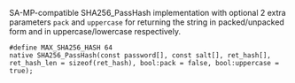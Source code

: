 SA-MP-compatible SHA256_PassHash implementation with optional 2 extra parameters `pack` and `uppercase` for returning the string in packed/unpacked form and in uppercase/lowercase respectively.

```Pawn
#define MAX_SHA256_HASH 64
native SHA256_PassHash(const password[], const salt[], ret_hash[], ret_hash_len = sizeof(ret_hash), bool:pack = false, bool:uppercase = true);
```
